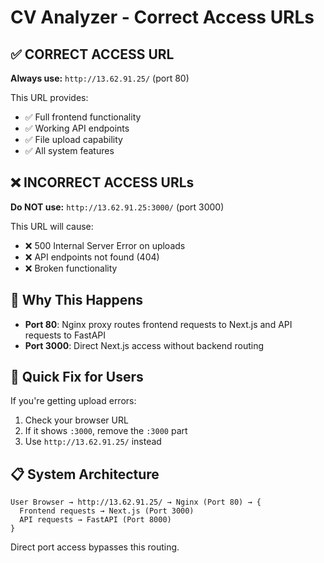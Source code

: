 # CV Analyzer - Correct Access URLs

## ✅ CORRECT ACCESS URL

**Always use:** `http://13.62.91.25/` (port 80)

This URL provides:
- ✅ Full frontend functionality  
- ✅ Working API endpoints
- ✅ File upload capability
- ✅ All system features

## ❌ INCORRECT ACCESS URLs

**Do NOT use:** `http://13.62.91.25:3000/` (port 3000)

This URL will cause:
- ❌ 500 Internal Server Error on uploads
- ❌ API endpoints not found (404)
- ❌ Broken functionality

## 🔧 Why This Happens

- **Port 80**: Nginx proxy routes frontend requests to Next.js and API requests to FastAPI
- **Port 3000**: Direct Next.js access without backend routing

## 🚀 Quick Fix for Users

If you're getting upload errors:
1. Check your browser URL
2. If it shows `:3000`, remove the `:3000` part
3. Use `http://13.62.91.25/` instead

## 📋 System Architecture

```
User Browser → http://13.62.91.25/ → Nginx (Port 80) → {
  Frontend requests → Next.js (Port 3000)
  API requests → FastAPI (Port 8000)
}
```

Direct port access bypasses this routing.
